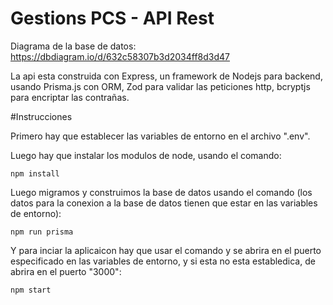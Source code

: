 # Gestions PCS - API Rest

Diagrama de la base de datos:
https://dbdiagram.io/d/632c58307b3d2034ff8d3d47

La api esta construida con Express, un framework de Nodejs para backend, usando Prisma.js con ORM, Zod para validar las peticiones http, bcryptjs para encriptar las contrañas.

#Instrucciones

Primero hay que establecer las variables de entorno en el archivo ".env".

Luego hay que instalar los modulos de node, usando el comando:
```
npm install
```

Luego migramos y construimos la base de datos usando el comando (los datos para la conexion a la base de datos tienen que estar en las variables de entorno):
```
npm run prisma
```

Y para inciar la aplicaicon hay que usar el comando y se abrira en el puerto especificado en las variables de entorno, y si esta no esta establedica, de abrira en el puerto "3000":
```
npm start
```
